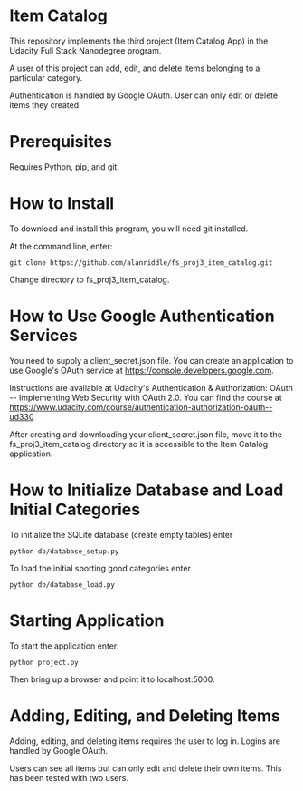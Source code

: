 # Item Catalog 

This repository implements the third project (Item Catalog App) in the Udacity Full Stack Nanodegree program.

A user of this project can add, edit, and delete items belonging to a particular category.  

Authentication is handled by Google OAuth.  User can only edit or delete items they created.

# Prerequisites
Requires Python, pip, and git.

# How to Install
To download and install this program, you will need git installed.

At the command line, enter:
```
git clone https://github.com/alanriddle/fs_proj3_item_catalog.git
```

Change directory to fs_proj3_item_catalog.

# How to Use Google Authentication Services
You need to supply a client_secret.json file. You can create an application to use
Google's OAuth service at https://console.developers.google.com. 

Instructions are available at Udacity's Authentication & Authorization: OAuth -- Implementing Web Security with OAuth 2.0.
You can find the course at https://www.udacity.com/course/authentication-authorization-oauth--ud330

After creating and downloading your client_secret.json file, move it to the 
fs_proj3_item_catalog directory so it is accessible to the Item Catalog application.

# How to Initialize Database and Load Initial Categories
To initialize the SQLite database (create empty tables) enter
```
python db/database_setup.py
```

To load the initial sporting good categories enter
```
python db/database_load.py
```

# Starting Application
To start the application enter:
```
python project.py
```

Then bring up a browser and point it to localhost:5000.

# Adding, Editing, and Deleting Items
Adding, editing, and deleting items requires the user to log in. 
Logins are handled by Google OAuth.  

Users can see all items but can only edit and delete their own items.
This has been tested with two users.
